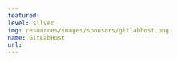```yaml
---
featured: 
level: silver
img: resources/images/sponsors/gitlabhost.png
name: GitLabHost
url:
---
```

